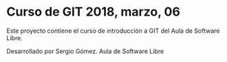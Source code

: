 # Curso de GIT 2018, marzo, 06

Este proyecto contiene el curso de introducción a GIT del Aula de Software Libre.

Desarrollado por Sergio Gómez.
Aula de Software Libre
